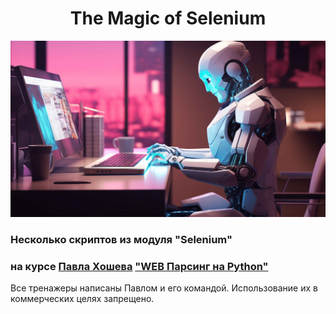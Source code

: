 <div align="center">
  <h1>The Magic of Selenium</h1>
</div>

![Project Logo](automate_it.jpg)

### Несколько скриптов из модуля "Selenium" 
### на курсе [Павла Хошева](https://t.me/Pashikk) ["WEB Парсинг на Python"](https://stepik.org/course/104774)

Все тренажеры написаны Павлом и его командой. Использование их в коммерческих целях запрещено.
